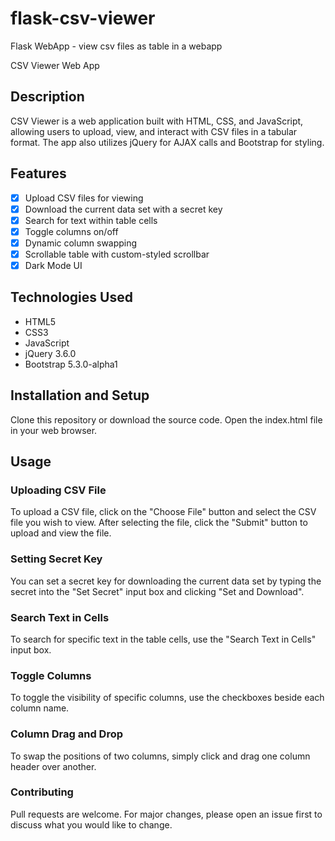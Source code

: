 # flask-csv-viewer
Flask WebApp - view csv files as table in a webapp

CSV Viewer Web App

## Description

CSV Viewer is a web application built with HTML, CSS, and JavaScript, allowing users to upload, view, and interact with CSV files in a tabular format. The app also utilizes jQuery for AJAX calls and Bootstrap for styling.

## Features

- [x]  Upload CSV files for viewing
- [x]  Download the current data set with a secret key
- [x]  Search for text within table cells
- [x]  Toggle columns on/off
- [x]  Dynamic column swapping
- [x]  Scrollable table with custom-styled scrollbar
- [x]  Dark Mode UI

## Technologies Used

- HTML5
- CSS3
- JavaScript
- jQuery 3.6.0
- Bootstrap 5.3.0-alpha1

## Installation and Setup

Clone this repository or download the source code.
Open the index.html file in your web browser.

## Usage

### Uploading CSV File

To upload a CSV file, click on the "Choose File" button and select the CSV file you wish to view. After selecting the file, click the "Submit" button to upload and view the file.

### Setting Secret Key

You can set a secret key for downloading the current data set by typing the secret into the "Set Secret" input box and clicking "Set and Download".

### Search Text in Cells

To search for specific text in the table cells, use the "Search Text in Cells" input box.

### Toggle Columns

To toggle the visibility of specific columns, use the checkboxes beside each column name.

### Column Drag and Drop

To swap the positions of two columns, simply click and drag one column header over another.

### Contributing

Pull requests are welcome. For major changes, please open an issue first to discuss what you would like to change.



